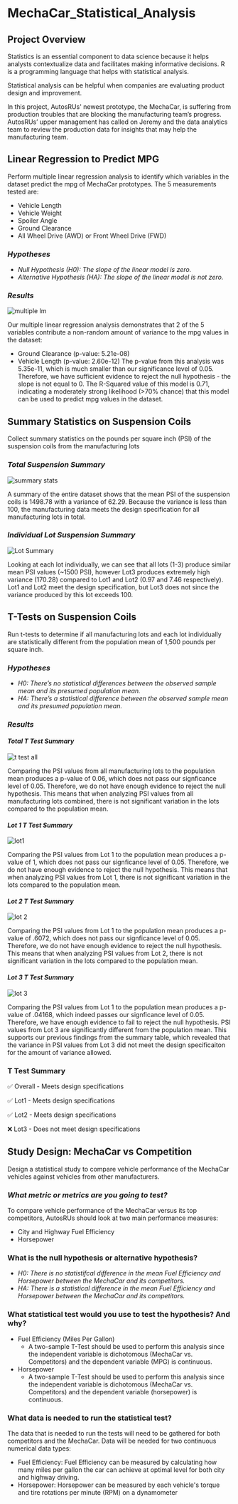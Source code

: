 # MechaCar_Statistical_Analysis
## Project Overview
Statistics is an essential component to data science because it helps analysts contextualize data and facilitates making informative decisions. 
R is a programming language that helps with statistical analysis. 

Statistical analysis can be helpful when companies are evaluating product design and improvement. 

In this project, AutosRUs' newest prototype, the MechaCar, is suffering from production troubles that are blocking the manufacturing team’s progress. AutosRUs’ upper management has called on Jeremy and the data analytics team to review the production data for insights that may help the manufacturing team.

## Linear Regression to Predict MPG
Perform multiple linear regression analysis to identify which variables in the dataset predict the mpg of MechaCar prototypes. The 5 measurements tested are: 
- Vehicle Length
- Vehicle Weight
- Spoiler Angle
- Ground Clearance
- All Wheel Drive (AWD) or Front Wheel Drive (FWD)
    
### *Hypotheses*
* *Null Hypothesis (H0): The slope of the linear model is zero.*
* *Alternative Hypothesis (HA): The slope of the linear model is not zero.*
### *Results* 
![multiple lm](https://github.com/pnimma01/MechaCar_Statistical_Analysis/blob/b7f4c356a0df7189526b25473e0f17571f0233f9/Resources/Hypothesis.png)

Our multiple linear regression analysis demonstrates that 2 of the 5 variables contribute a non-random amount of variance to the mpg values in the dataset:
* Ground Clearance (p-value: 5.21e-08)
* Vehicle Length (p-value: 2.60e-12)
The p-value from this analysis was 5.35e-11, which is much smaller than our significance level of 0.05. Therefore, we have sufficient evidence to reject the null hypothesis - the slope is not equal to 0.
The R-Squared value of this model is 0.71, indicating a moderately strong likelihood (>70% chance) that this model can be used to predict mpg values in the dataset.

## Summary Statistics on Suspension Coils
Collect summary statistics on the pounds per square inch (PSI) of the suspension coils from the manufacturing lots
### *Total Suspension Summary*

![summary stats](https://github.com/pnimma01/MechaCar_Statistical_Analysis/blob/9dabaa1c2174c913a5bbe4227bc03e0a902cb335/Resources/Total_Summary.png)

A summary of the entire dataset shows that the mean PSI of the suspension coils is 1498.78 with a variance of 62.29. Because the variance is less than 100, the manufacturing data meets the design specification for all manufacturing lots in total.
### *Individual Lot Suspension Summary*

![Lot Summary](https://github.com/pnimma01/MechaCar_Statistical_Analysis/blob/9dabaa1c2174c913a5bbe4227bc03e0a902cb335/Resources/Lot_Summary.png)

Looking at each lot individually, we can see that all lots (1-3) produce similar mean PSI values (~1500 PSI), however Lot3 produces extremely high variance (170.28) compared to Lot1 and Lot2 (0.97 and 7.46 respectively).
Lot1 and Lot2 meet the design specification, but Lot3 does not since the variance produced by this lot exceeds 100.

## T-Tests on Suspension Coils
Run t-tests to determine if all manufacturing lots and each lot individually are statistically different from the population mean of 1,500 pounds per square inch.
### *Hypotheses*
* *H0: There’s no statistical differences between the observed sample mean and its presumed population mean.*
* *HA: There’s a statistical difference between the observed sample mean and its presumed population mean.*
### *Results*
#### *Total T Test Summary*
![t test all](https://github.com/pnimma01/MechaCar_Statistical_Analysis/blob/9dabaa1c2174c913a5bbe4227bc03e0a902cb335/Resources/t_test.png)

Comparing the PSI values from all manufacturing lots to the population mean produces a p-value of 0.06, which does not pass our signficance level of 0.05. Therefore, we do not have enough evidence to reject the null hypothesis. This means that when analyzing PSI values from all manufacturing lots combined, there is not significant variation in the lots compared to the population mean.

#### *Lot 1 T Test Summary*

![lot1](https://github.com/pnimma01/MechaCar_Statistical_Analysis/blob/9dabaa1c2174c913a5bbe4227bc03e0a902cb335/Resources/t_test_lot1.png)

Comparing the PSI values from Lot 1 to the population mean produces a p-value of 1, which does not pass our signficance level of 0.05. Therefore, we do not have enough evidence to reject the null hypothesis. This means that when analyzing PSI values from Lot 1, there is not significant variation in the lots compared to the population mean.

#### *Lot 2 T Test Summary*

![lot 2](https://github.com/pnimma01/MechaCar_Statistical_Analysis/blob/9dabaa1c2174c913a5bbe4227bc03e0a902cb335/Resources/t_test_lot2.png)

Comparing the PSI values from Lot 1 to the population mean produces a p-value of .6072, which does not pass our signficance level of 0.05. Therefore, we do not have enough evidence to reject the null hypothesis. This means that when analyzing PSI values from Lot 2, there is not significant variation in the lots compared to the population mean.

#### *Lot 3 T Test Summary*

![lot 3](https://github.com/pnimma01/MechaCar_Statistical_Analysis/blob/9dabaa1c2174c913a5bbe4227bc03e0a902cb335/Resources/t_test_lot3.png)

Comparing the PSI values from Lot 1 to the population mean produces a p-value of .04168, which indeed passes our signficance level of 0.05. Therefore, we have enough evidence to fail to reject the null hypothesis. PSI values from Lot 3 are significantly different from the population mean. This supports our previous findings from the summary table, which revealed that the variance in PSI values from Lot 3 did not meet the design specificaiton for the amount of variance allowed.

### T Test Summary
✅ Overall - Meets design specifications

✅ Lot1 - Meets design specifications

✅ Lot2 - Meets design specifications

❌ Lot3 - Does not meet design specifications

## Study Design: MechaCar vs Competition
Design a statistical study to compare vehicle performance of the MechaCar vehicles against vehicles from other manufacturers.
### *What metric or metrics are you going to test?* 
To compare vehicle performance of the MechaCar versus its top competitors, AutosRUs should look at two main performance measures: 
* City and Highway Fuel Efficiency
* Horsepower
### What is the null hypothesis or alternative hypothesis?
* *H0: There is no statistifcal difference in the mean Fuel Efficiency and Horsepower between the MechaCar and its competitors.* 
* *HA: There is a statistical difference in the mean Fuel Efficiency and Horsepower between the MechaCar and its competitors.* 
### What statistical test would you use to test the hypothesis? And why?
* Fuel Efficiency (Miles Per Gallon)
    * A two-sample T-Test should be used to perform this analysis since the independent variable is dichotomous (MechaCar vs. Competitors) and the dependent variable (MPG) is continuous.
* Horsepower
    * A two-sample T-Test should be used to perform this analysis since the independent variable is dichotomous (MechaCar vs. Competitors) and the dependent variable (horsepower) is continuous.
### What data is needed to run the statistical test?
The data that is needed to run the tests will need to be gathered for both competitors and the MechaCar. Data will be needed for two continuous numerical data types:
* Fuel Efficiency: Fuel Efficiency can be measured by calculating how many miles per gallon the car can achieve at optimal level for both city and highway driving. 
* Horsepower: Horsepower can be measured by each vehicle's torque and tire rotations per minute (RPM) on a dynamometer

